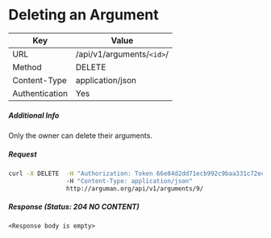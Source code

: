 Deleting an Argument
=======================
| Key             | Value              |
| ----------------|--------------------|
| URL             | /api/v1/arguments/`<id>`/ |
| Method          | DELETE             |
| Content-Type    | application/json   |
| Authentication  | Yes                |

##### Additional Info
Only the owner can delete their arguments.

##### Request

```bash
curl -X DELETE  -H "Authorization: Token 66e84d2dd71ecb992c9baa331c72eca58f239909"
                -H "Content-Type: application/json"
                http://arguman.org/api/v1/arguments/9/
```

##### Response (Status: 204 NO CONTENT)

  `<Response body is empty>`
